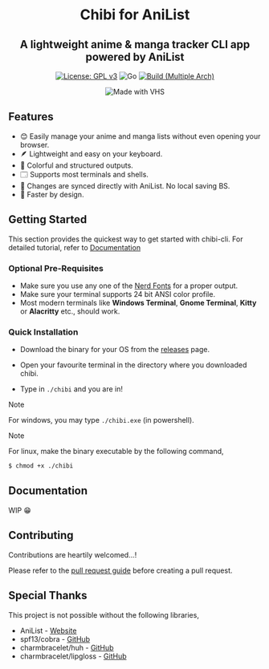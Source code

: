 <div align="center">
<h1>Chibi for AniList</h1>
<h2>A lightweight anime & manga tracker CLI app powered by AniList</h2>

[![License: GPL v3](https://img.shields.io/badge/License-GPLv3-blue.svg)](https://www.gnu.org/licenses/gpl-3.0)
![Go](https://img.shields.io/badge/go-%2300ADD8.svg?style=flat&logo=go&logoColor=white)
[![Build (Multiple Arch)](https://github.com/CosmicPredator/chibi-cli/actions/workflows/build.yml/badge.svg)](https://github.com/CosmicPredator/chibi-cli/actions/workflows/build.yml)

![Made with VHS](https://vhs.charm.sh/vhs-4o1iqUYYSVr7QIO5m9Q5nX.gif)

</div>

## Features
- 😊 Easily manage your anime and manga lists without even opening your browser.
- 🪶 Lightweight and easy on your keyboard.
- 🌈 Colorful and structured outputs.
- 🗔 Supports most terminals and shells.
- 🔄 Changes are synced directly with AniList. No local saving BS.
- 🚀 Faster by design.

## Getting Started
This section provides the quickest way to get started with chibi-cli. For detailed tutorial, refer to [Documentation](#documentation)

### Optional Pre-Requisites
- Make sure you use any one of the [Nerd Fonts](https://www.nerdfonts.com/) for a proper output.
- Make sure your terminal supports 24 bit ANSI color profile.
- Most modern terminals like **Windows Terminal**, **Gnome Terminal**, **Kitty** or **Alacritty** etc., should work.

### Quick Installation
- Download the binary for your OS from the [releases](https://github.com/CosmicPredator/chibi-cli/releases) page.

- Open your favourite terminal in the directory where you downloaded chibi.

- Type in `./chibi` and you are in!

> [!NOTE]
> For windows, you may type `./chibi.exe` (in powershell).

> [!NOTE]
> For linux, make the binary executable by the following command,
>    ```sh
>    $ chmod +x ./chibi
>    ```

## Documentation
WIP 😁

## Contributing
Contributions are heartily welcomed...!

Please refer to the [pull request guide](https://github.com/CosmicPredator/chibi-cli/blob/develop/.github/PULL_REQUEST_TEMPLATE.md) 
before creating a pull request. 

## Special Thanks
This project is not possible without the following libraries,

- AniList - [Website](https://anilist.co)
- spf13/cobra - [GitHub](https://github.com/spf13/cobra)
- charmbracelet/huh - [GitHub](https://github.com/charmbracelet/huh)
- charmbracelet/lipgloss - [GitHub](https://github.com/charmbracelet/lipgloss)